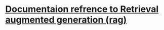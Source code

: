 # [Documentaion refrence to Retrieval augmented generation (rag)](https://js.langchain.com/docs/concepts/rag/)
